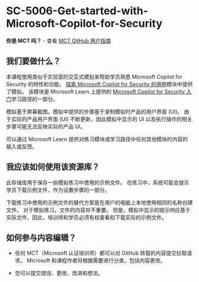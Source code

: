 # SC-5006-Get-started-with-Microsoft-Copilot-for-Security

**你是 MCT 吗？** - 查看 [MCT GitHub 用户指南](https://microsoftlearning.github.io/MCT-User-Guide/)

## 我们要做什么？

本课程使用类似于实验室的交互式模拟来帮助学员熟悉 Microsoft Copilot for Security 的特性和功能。  [探索 Microsoft Copilot for Security 的用例](https://learn.microsoft.com/training/modules/security-copilot-exercises/)模块中提供了模拟。 该模块是 Microsoft Learn 上提供的 [Microsoft Copilot for Security 入门](https://learn.microsoft.com/training/paths/security-copilot-and-ai/)学习路径的一部分。

模拟基于屏幕截图。模拟中提供的步骤基于录制模拟时产品的用户界面 (UI)。 由于实际的产品用户界面 (UI) 不断更新，因此模拟中显示的 UI 以及执行操作的相关步骤可能无法反映实际的产品 UI。

可以通过 Microsoft Learn 提供对练习模块或学习路径中任何其他模块的内容的输入或反馈。

## 我应该如何使用该资源库？

此存储库用于保存一些模拟练习中使用的示例文件。 在练习中，系统可能会提示学员下载示例文件，作为设置步骤的一部分。

下载练习中使用的示例文件的替代方案是在用户的电脑上本地使用相同的名称创建文件。 对于模拟练习，文件的内容并不重要。 但是，模拟中显示的提示响应基于实际文件，因此，培训师和学员必须有权查看和下载实际的示例文件。

## 如何参与内容编辑？

- 任何 MCT（Microsoft 认证培训师）都可以对 GitHub 转载的内容提交拉取请求。 Microsoft 和课程作者将根据需要进行分类，包括内容更改。

- 您可以提交错误、更改、改进和想法。 
